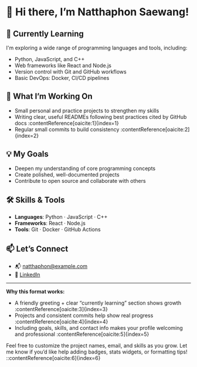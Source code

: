 # 👋 Hi there, I’m Natthaphon Saewang!

## 🌱 Currently Learning
I'm exploring a wide range of programming languages and tools, including:
- Python, JavaScript, and C++
- Web frameworks like React and Node.js
- Version control with Git and GitHub workflows
- Basic DevOps: Docker, CI/CD pipelines

## 🔭 What I’m Working On
- Small personal and practice projects to strengthen my skills
- Writing clear, useful READMEs following best practices cited by GitHub docs :contentReference[oaicite:1]{index=1}
- Regular small commits to build consistency :contentReference[oaicite:2]{index=2}

## 💡 My Goals
- Deepen my understanding of core programming concepts
- Create polished, well-documented projects
- Contribute to open source and collaborate with others

## 🛠️ Skills & Tools
- **Languages**: Python · JavaScript · C++
- **Frameworks**: React · Node.js
- **Tools**: Git · Docker · GitHub Actions

## 📫 Let’s Connect
- 📬 natthaphon@example.com  
- 🔗 [LinkedIn](https://linkedin.com/in/natthaphonsaewang)

---

**Why this format works:**
- A friendly greeting + clear “currently learning” section shows growth :contentReference[oaicite:3]{index=3}  
- Projects and consistent commits help show real progress :contentReference[oaicite:4]{index=4}  
- Including goals, skills, and contact info makes your profile welcoming and professional :contentReference[oaicite:5]{index=5}  

Feel free to customize the project names, email, and skills as you grow. Let me know if you’d like help adding badges, stats widgets, or formatting tips!
::contentReference[oaicite:6]{index=6}
